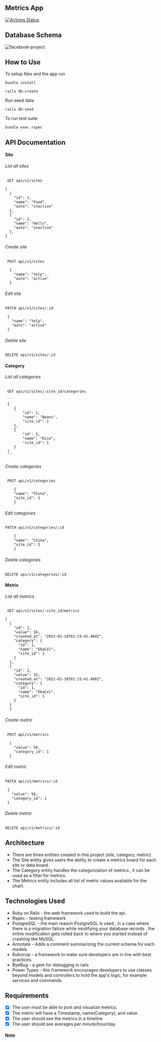 ## Metrics App

  [![Actions Status](https://github.com/kobiyoyo/DevPlaceAssessment/workflows/Rails%20tests/badge.svg)](https://github.com/kobiyoyo/bikeshop/actions)


## Database Schema
  <img src="app/assets/images/screenshot.png" alt="facebook-project">

## How to Use
To setup files and the app run
```
bundle install
```
```
rails db:create
```

Run seed data
```
rails db:seed
```
To run test suite
```
bundle exec rspec 
```
## API Documentation

#### Site
###### List all sites
     GET api/v1/sites
```
[
  {
    "id": 1,
    "name": "Food",
    "auto": "inactive"
  },
  {
    "id": 2,
    "name": "Hello",
    "auto": "inactive"
  },
]
```

###### Create site
     POST api/v1/sites
```
  {
    "name": "Yelp",
    "auto": "active"
  }
```
###### Edit site
    PATCH api/v1/sites/:id
 ```
  {
    "name": "Yelp",
    "auto": "active"
  }

 ```
###### Delete site
	DELETE api/v1/sites/:id


#### Category
###### List all categories
     GET api/v1/sites/:site_id/categories

     ```
     [
        {
            "id": 1,
            "name": "Beans",
            "site_id": 1
        },
        {
            "id": 5,
            "name": "Rice",
            "site_id": 1
        }
     ]
     ```
###### Create categories
     POST api/v1/categories
```
    {
    "name": "China",
    "site_id": 1
    }
```
###### Edit categories
    PATCH api/v1/categories/:id
```
    {
    "name": "China",
    "site_id": 1
    }

 ```

###### Delete categories
	DELETE api/v1/categories/:id


#### Metric
###### List all metrics
     GET api/v1/sites/:site_id/metrics
```
[
  {
    "id": 1,
    "value": 56,
    "created_at": "2022-01-10T01:15:41.404Z",
    "category": {
      "id": 1,
      "name": "EbaCol",
      "site_id": 1
    }
  },
  {
    "id": 2,
    "value": 32,
    "created_at": "2022-01-10T01:15:41.408Z",
    "category": {
      "id": 1,
      "name": "EbaCol",
      "site_id": 1
    }
  }
  ]
```

###### Create metric
     POST api/v1/metrics
```
  {
    "value": 56,
    "category_id": 1
  }
```
###### Edit metric
    PATCH api/v1/metrics/:id
 ```
  {
    "value": 56,
    "category_id": 1
  }

 ```
###### Delete metric
	DELETE api/v1/metrics/:id

## Architecture
- There are three entities created in this project (site, category, metric)
- The Site entity gives users the ability to create a metrics board for each site or data board.
- The Category entity handles the categorization of metrics , it can be used as a filter for metrics.
- The Metrics entity includes all list of metric values available for the chart.

## Technologies Used
- Ruby on Rails - the web framework used to build the api .
- Rspec - testing framework
- PostgreSQL -  the main reason PostgreSQL is used , in a case where there is a migration failure while modifying your database records , the entire modification gets rolled back to where you started instead of crashing like  MySQL.
- Annotate - Adds a comment summarizing the current schema for each models
- Rubocop - a framework to make sure developers are in line with best practices.
- ByeBug - a gem for debugging in rails
- Power Types - this framework encourages developers to use classes beyond models and controllers to hold the app's logic, for example services and commands

## Requirements

- [x] The user must be able to post and visualize metrics.
- [x] The metric will have a Timestamp, name(Category), and value.
- [x] The user should see the metrics in a timeline
- [x] The user should see averages per minute/hour/day

#### Note 
